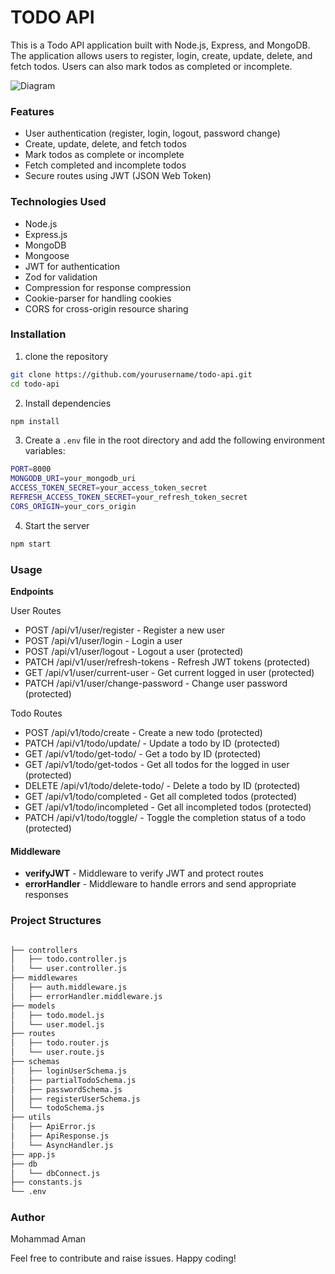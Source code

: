 # TODO API

This is a Todo API application built with Node.js, Express, and MongoDB. The application allows users to register, login, create, update, delete, and fetch todos. Users can also mark todos as completed or incomplete.

![Diagram](https://assets.roadmap.sh/guest/todo-list-api-bsrdd.png)


### Features

- User authentication (register, login, logout, password change)
- Create, update, delete, and fetch todos
- Mark todos as complete or incomplete
- Fetch completed and incomplete todos
- Secure routes using JWT (JSON Web Token)

### Technologies Used

- Node.js
- Express.js
- MongoDB
- Mongoose
- JWT for authentication
- Zod for validation
- Compression for response compression
- Cookie-parser for handling cookies
- CORS for cross-origin resource sharing

### Installation

1. clone the repository

```bash
git clone https://github.com/yourusername/todo-api.git
cd todo-api
```

2. Install dependencies

```bash
npm install
```

3. Create a `.env` file in the root directory and add the following environment variables:

```bash
PORT=8000
MONGODB_URI=your_mongodb_uri
ACCESS_TOKEN_SECRET=your_access_token_secret
REFRESH_ACCESS_TOKEN_SECRET=your_refresh_token_secret
CORS_ORIGIN=your_cors_origin
```

4. Start the server

```bash
npm start
```

### Usage

**Endpoints**

User Routes

- POST /api/v1/user/register - Register a new user
- POST /api/v1/user/login - Login a user
- POST /api/v1/user/logout - Logout a user (protected)
- PATCH /api/v1/user/refresh-tokens - Refresh JWT tokens (protected)
- GET /api/v1/user/current-user - Get current logged in user (protected)
- PATCH /api/v1/user/change-password - Change user password (protected)

Todo Routes

- POST /api/v1/todo/create - Create a new todo (protected)
- PATCH /api/v1/todo/update/ - Update a todo by ID (protected)
- GET /api/v1/todo/get-todo/ - Get a todo by ID (protected)
- GET /api/v1/todo/get-todos - Get all todos for the logged in user (protected)
- DELETE /api/v1/todo/delete-todo/ - Delete a todo by ID (protected)
- GET /api/v1/todo/completed - Get all completed todos (protected)
- GET /api/v1/todo/incompleted - Get all incompleted todos (protected)
- PATCH /api/v1/todo/toggle/ - Toggle the completion status of a todo (protected)

#### Middleware

- **verifyJWT** - Middleware to verify JWT and protect routes
- **errorHandler** - Middleware to handle errors and send appropriate responses

### Project Structures

```bash

├── controllers
│   ├── todo.controller.js
│   └── user.controller.js
├── middlewares
│   ├── auth.middleware.js
│   ├── errorHandler.middleware.js
├── models
│   ├── todo.model.js
│   └── user.model.js
├── routes
│   ├── todo.router.js
│   └── user.route.js
├── schemas
│   ├── loginUserSchema.js
│   ├── partialTodoSchema.js
│   ├── passwordSchema.js
│   ├── registerUserSchema.js
│   └── todoSchema.js
├── utils
│   ├── ApiError.js
│   ├── ApiResponse.js
│   └── AsyncHandler.js
├── app.js
├── db
│   └── dbConnect.js
├── constants.js
└── .env

```

### Author
Mohammad Aman

Feel free to contribute and raise issues. Happy coding!

